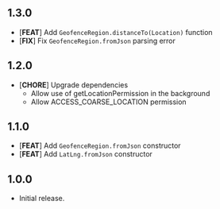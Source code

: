 ## 1.3.0

* [**FEAT**] Add `GeofenceRegion.distanceTo(Location)` function
* [**FIX**] Fix `GeofenceRegion.fromJson` parsing error

## 1.2.0

* [**CHORE**] Upgrade dependencies
  - Allow use of getLocationPermission in the background
  - Allow ACCESS_COARSE_LOCATION permission

## 1.1.0

* [**FEAT**] Add `GeofenceRegion.fromJson` constructor
* [**FEAT**] Add `LatLng.fromJson` constructor

## 1.0.0

* Initial release.
